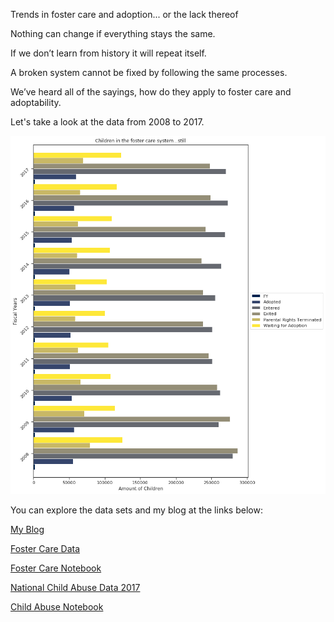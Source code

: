 Trends in foster care and adoption... or the lack thereof

Nothing can change if everything stays the same. 

If we don’t learn from history it will repeat itself. 

A broken system cannot be fixed by following the same processes.

We’ve heard all of the sayings, how do they apply to foster care and adoptability.

Let's take a look at the data from 2008 to 2017. 

![Alt Text](https://github.com/KryssyCo/KryssyCo.github.io/blob/master/img/Kids%20in%20Foster%20Care.png)

You can explore the data sets and my blog at the links below:

[My Blog](https://medium.com/@kjshepard70/my-first-project-f649d36716f5?postPublishedType=initial)

[Foster Care Data](https://github.com/KryssyCo/DS-Unit-1-Sprint-5-Data-Storytelling-Blog-Post/blob/master/national_afcars_trends_08thru17.updated2.csv)

[Foster Care Notebook](https://github.com/KryssyCo/DS-Unit-1-Sprint-5-Data-Storytelling-BlogPost/blob/master/Krista_Shepard_DS5_Final_Notebook_Children_in_Foster_Care.ipynb)

[National Child Abuse Data 2017](https://github.com/KryssyCo/DS-Unit-1-Sprint-5-Data-Storytelling-Blog-Post/blob/master/SISO%20National.csv)

[Child Abuse Notebook](https://github.com/KryssyCo/DS-Unit-1-Sprint-5-Data-Storytelling-Blog-Post/blob/master/Child_Abuse_Data_Sets.ipynb)



